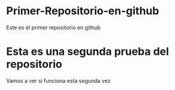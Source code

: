 # Primer-Repositorio-en-github
Este es el primer repositorio en github 

# Esta es una segunda prueba del repositorio 
Vamos a ver si funciona esta segunda vez 
